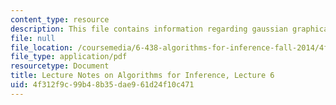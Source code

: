 ```yaml
---
content_type: resource
description: This file contains information regarding gaussian graphical models.
file: null
file_location: /coursemedia/6-438-algorithms-for-inference-fall-2014/4f312f9c99b48b35dae961d24f10c471_MIT6_438F14_Lec6.pdf
file_type: application/pdf
resourcetype: Document
title: Lecture Notes on Algorithms for Inference, Lecture 6
uid: 4f312f9c-99b4-8b35-dae9-61d24f10c471
---
```

